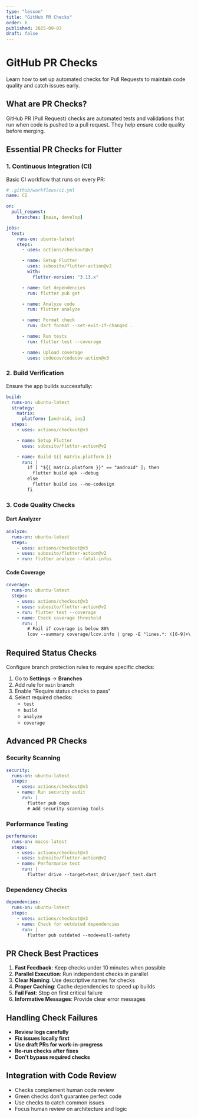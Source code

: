 ```yaml
---
type: "lesson"
title: "GitHub PR Checks"
order: 6
published: 2025-09-03
draft: false
---
```


# GitHub PR Checks

Learn how to set up automated checks for Pull Requests to maintain code quality and catch issues early.

## What are PR Checks?

GitHub PR (Pull Request) checks are automated tests and validations that run when code is pushed to a pull request. They help ensure code quality before merging.

## Essential PR Checks for Flutter

### 1. Continuous Integration (CI)

Basic CI workflow that runs on every PR:

```yaml
# .github/workflows/ci.yml
name: CI

on:
  pull_request:
    branches: [main, develop]

jobs:
  test:
    runs-on: ubuntu-latest
    steps:
      - uses: actions/checkout@v3

      - name: Setup Flutter
        uses: subosito/flutter-action@v2
        with:
          flutter-version: "3.13.x"

      - name: Get dependencies
        run: flutter pub get

      - name: Analyze code
        run: flutter analyze

      - name: Format check
        run: dart format --set-exit-if-changed .

      - name: Run tests
        run: flutter test --coverage

      - name: Upload coverage
        uses: codecov/codecov-action@v3
```

### 2. Build Verification

Ensure the app builds successfully:

```yaml
build:
  runs-on: ubuntu-latest
  strategy:
    matrix:
      platform: [android, ios]
  steps:
    - uses: actions/checkout@v3

    - name: Setup Flutter
      uses: subosito/flutter-action@v2

    - name: Build ${{ matrix.platform }}
      run: |
        if [ "${{ matrix.platform }}" == "android" ]; then
          flutter build apk --debug
        else
          flutter build ios --no-codesign
        fi
```

### 3. Code Quality Checks

#### Dart Analyzer

```yaml
analyze:
  runs-on: ubuntu-latest
  steps:
    - uses: actions/checkout@v3
    - uses: subosito/flutter-action@v2
    - run: flutter analyze --fatal-infos
```

#### Code Coverage

```yaml
coverage:
  runs-on: ubuntu-latest
  steps:
    - uses: actions/checkout@v3
    - uses: subosito/flutter-action@v2
    - run: flutter test --coverage
    - name: Check coverage threshold
      run: |
        # Fail if coverage is below 80%
        lcov --summary coverage/lcov.info | grep -E "lines.*: ([0-9]+\.[0-9]+%)" | cut -d: -f2 | tr -d ' ' | cut -d% -f1 | awk '{if($1<80) exit 1}'
```

## Required Status Checks

Configure branch protection rules to require specific checks:

1. Go to **Settings** → **Branches**
2. Add rule for `main` branch
3. Enable "Require status checks to pass"
4. Select required checks:
   - `test`
   - `build`
   - `analyze`
   - `coverage`

## Advanced PR Checks

### Security Scanning

```yaml
security:
  runs-on: ubuntu-latest
  steps:
    - uses: actions/checkout@v3
    - name: Run security audit
      run: |
        flutter pub deps
        # Add security scanning tools
```

### Performance Testing

```yaml
performance:
  runs-on: macos-latest
  steps:
    - uses: actions/checkout@v3
    - uses: subosito/flutter-action@v2
    - name: Performance test
      run: |
        flutter drive --target=test_driver/perf_test.dart
```

### Dependency Checks

```yaml
dependencies:
  runs-on: ubuntu-latest
  steps:
    - uses: actions/checkout@v3
    - name: Check for outdated dependencies
      run: |
        flutter pub outdated --mode=null-safety
```

## PR Check Best Practices

1. **Fast Feedback**: Keep checks under 10 minutes when possible
2. **Parallel Execution**: Run independent checks in parallel
3. **Clear Naming**: Use descriptive names for checks
4. **Proper Caching**: Cache dependencies to speed up builds
5. **Fail Fast**: Stop on first critical failure
6. **Informative Messages**: Provide clear error messages

## Handling Check Failures

- **Review logs carefully**
- **Fix issues locally first**
- **Use draft PRs for work-in-progress**
- **Re-run checks after fixes**
- **Don't bypass required checks**

## Integration with Code Review

- Checks complement human code review
- Green checks don't guarantee perfect code
- Use checks to catch common issues
- Focus human review on architecture and logic
